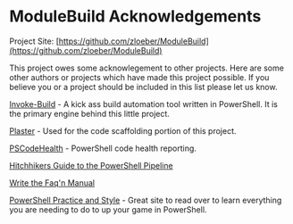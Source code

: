 # ModuleBuild Acknowledgements

Project Site: [https://github.com/zloeber/ModuleBuild](https://github.com/zloeber/ModuleBuild)

This project owes some acknowlegement to other projects. Here are some other authors or projects which have made this project possible. If you believe you or a project should be included in this list please let us know.

[Invoke-Build](https://github.com/nightroman/Invoke-Build) - A kick ass build automation tool written in PowerShell. It is the primary engine behind this little project.

[Plaster](https://github.com/PowerShell/Plaster) - Used for the code scaffolding portion of this project.

[PSCodeHealth](https://github.com/MathieuBuisson/PSCodeHealth) - PowerShell code health reporting.

[Hitchhikers Guide to the PowerShell Pipeline](https://xainey.github.io/2017/powershell-module-pipeline/)

[Write the Faq'n Manual](https://get-powershellblog.blogspot.com/2017/03/write-faq-n-manual-part1.html)

[PowerShell Practice and Style](https://github.com/PoshCode/PowerShellPracticeAndStyle) - Great site to read over to learn everything you are needing to do to up your game in PowerShell.

